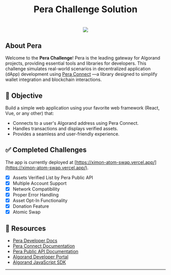 <h1 align="center">
 Pera Challenge Solution
<h1>
<p align="center">
  <img src="https://github.com/user-attachments/assets/53816ade-10d3-4756-9a08-2b1fe98361d0" />
<p>

  
## About Pera

Welcome to the **Pera Challenge**! Pera is the leading gateway for Algorand projects, providing essential tools and libraries for developers. This challenge simulates real-world scenarios in decentralized application (dApp) development using [Pera Connect](https://github.com/perawallet/connect) —a library designed to simplify wallet integration and blockchain interactions.

## 🥅 Objective

Build a simple web application using your favorite web framework (React, Vue, or any other) that:

- Connects to a user's Algorand address using Pera Connect.
- Handles transactions and displays verified assets.
- Provides a seamless and user-friendly experience.

## ✅ Completed Challenges

The app is currently deployed at [https://ximon-atom-swap.vercel.app/](https://ximon-atom-swap.vercel.app/).

- [x] Assets Verified List by Pera Public API
- [x] Multiple Account Support
- [x] Network Compatibility
- [x] Proper Error Handling
- [x] Asset Opt-In Functionality
- [x] Donation Feature
- [x] Atomic Swap

## 📑 Resources

- [Pera Developer Docs](https://docs.perawallet.app)
- [Pera Connect Documentation](https://github.com/perawallet/connect)
- [Pera Public API Documentation](https://docs.perawallet.app/references/public-api)
- [Algorand Developer Portal](https://developer.algorand.org/)
- [Algorand JavaScript SDK](https://github.com/algorand/js-algorand-sdk)

---
